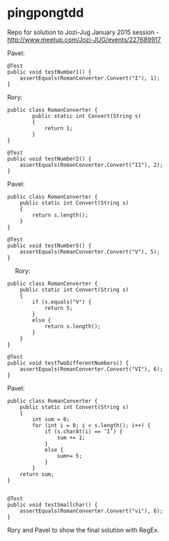 # pingpongtdd
Repo for solution to Jozi-Jug January 2015 session - http://www.meetup.com/Jozi-JUG/events/227689917


Pavel:

	@Test
	public void testNumber1() {
		assertEquals(RomanConverter.Convert("I"), 1);
	}


Rory:

	public class RomanConverter {
			public static int Convert(String s) 
			{
				return 1;
			}
	}

	@Test
	public void testNumber2() {
		assertEquals(RomanConverter.Convert("II"), 2);
	}


Pavel:

	public class RomanConverter {
		public static int Convert(String s) 
		{
			return s.length();
		}
	}

	@Test
	public void testNumber5() {
		assertEquals(RomanConverter.Convert("V"), 5);
	}

 
Rory:

	public class RomanConverter {
		public static int Convert(String s) 
		{
			if (s.equals("V") {
				return 5;
			}
			else {
			 	return s.length();
			}
		}
	}

	@Test
	public void testTwoDifferentNumbers() {
		assertEquals(RomanConverter.Convert("VI"), 6);
	}


Pavel:

	public class RomanConverter {
		public static int Convert(String s) 
		{
			int sum = 0;
			for (int i = 0; i < s.length(); i++) {
				if (s.charAt(i) == ‘I’) {
					sum += 1;
				}
				else {
					sum+= 5;
				}
			}
		return sum;
	}


	@Test
	public void testSmallchar() {
		assertEquals(RomanConverter.Convert("vi"), 6);
	}


Rory and Pavel to show the final solution with RegEx.


